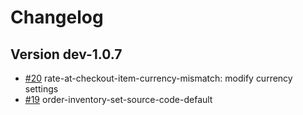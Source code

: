 # Changelog

## Version dev-1.0.7
- [#20](https://github.com/easyship/easyship-magento2-plugin/pull/20) rate-at-checkout-item-currency-mismatch: modify currency settings
- [#19](https://github.com/easyship/easyship-magento2-plugin/pull/19) order-inventory-set-source-code-default
